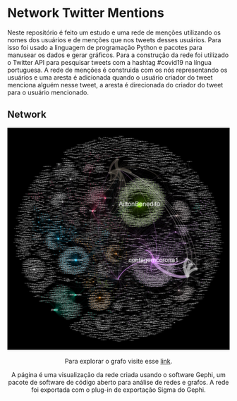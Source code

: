 # Network Twitter Mentions

Neste repositório é feito um estudo e uma rede de menções utilizando os nomes dos usuários e de menções que nos tweets desses usuários. Para isso foi usado a linguagem de programação Python e pacotes para manusear os dados e gerar gráficos. Para a construção da rede foi utilizado o Twitter API para pesquisar tweets com a hashtag #covid19 na língua portuguesa. A rede de menções é construida com os nós representando os usuários e uma aresta é adicionada quando o usuário criador do tweet menciona alguém nesse tweet, a aresta é direcionada do criador do tweet para o usuário mencionado.
  
## Network

<center><img width="600" src="https://github.com/matheusriv/network_twitter_mentions/blob/main/image/grafo.png"></center>
<center>
  
Para explorar o grafo visite esse [link](https://matheusriv.github.io/network_twitter_mentions/network/).
 
A página é uma visualização da rede criada usando o software Gephi, um pacote de software de código aberto para análise de redes e grafos. A rede foi exportada com o plug-in de exportação Sigma do Gephi.
